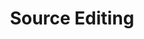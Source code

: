 ---
content-type: "stitch-js-function"
key: "source-editing-function"
order: 5


title: "Source Editing"
definition: "editSource(options)"
description: "{{ js.edit-source.description }}"


options:
  - name: "id"
    required: true
    type: "integer"
    description: "The unique identifier for the source. For example: `12345`"

  - name: "ephemeral_token"
    required: false
    type: "string"
    description: "{{ connect.common.attributes.ephemeral-token-js | flatify }}"

  - name: "default_streams"
    required: false
    type: "object"
    description: "{{ connect.common.attributes.default-streams | flatify }}"


examples:
  - type: "Function"
    language: "javascript"
    description: "The code below will send the user to Stitch and open the Integration Settings page for source `45612`, where the source's settings can be updated."
    code: |
      Stitch.editSource({
          "id": 45612,
          "ephemeral_token": "<EPHEMERAL_TOKEN>"
      }).then((result) => {
          console.log(`Source updated, type=${result.type}, id=${result.id}`);
      }).catch((error) => {
          console.log("Editing source failed.", error);
      });

  - type: "Result"
    description: "Stitch.js will display the Integration Settings page for the source, where the user can update the source's configuration settings."
    image: "connect/js-edit-source-function-result.png"
    image-caption: "The Integration Settings page in Stitch."
---
